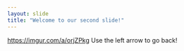 ```yaml
---
layout: slide
title: "Welcome to our second slide!"
---
```

https://imgur.com/a/orjZPkg
Use the left arrow to go back!
